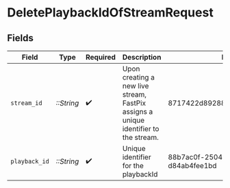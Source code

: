 # DeletePlaybackIdOfStreamRequest


## Fields

| Field                                                                               | Type                                                                                | Required                                                                            | Description                                                                         | Example                                                                             |
| ----------------------------------------------------------------------------------- | ----------------------------------------------------------------------------------- | ----------------------------------------------------------------------------------- | ----------------------------------------------------------------------------------- | ----------------------------------------------------------------------------------- |
| `stream_id`                                                                         | *::String*                                                                          | :heavy_check_mark:                                                                  | Upon creating a new live stream, FastPix assigns a unique identifier to the stream. | 8717422d89288ad5958d4a86e9afe2a2                                                    |
| `playback_id`                                                                       | *::String*                                                                          | :heavy_check_mark:                                                                  | Unique identifier for the playbackId                                                | 88b7ac0f-2504-4dd5-b7b4-d84ab4fee1bd                                                |